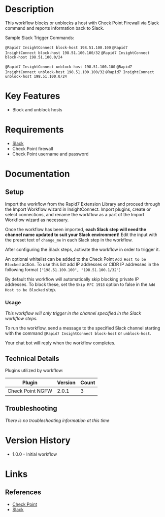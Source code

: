 # Description

This workflow blocks or unblocks a host with Check Point Firewall via Slack command and reports information back to Slack.

Sample Slack Trigger Commands:

`@Rapid7 InsightConnect block-host 198.51.100.100`
`@Rapid7 InsightConnect block-host 198.51.100.100/32`
`@Rapid7 InsightConnect block-host 198.51.100.0/24`

`@Rapid7 InsightConnect unblock-host 198.51.100.100`
`@Rapid7 InsightConnect unblock-host 198.51.100.100/32`
`@Rapid7 InsightConnect unblock-host 198.51.100.0/24`

# Key Features

* Block and unblock hosts 

# Requirements

* [Slack](https://insightconnect.help.rapid7.com/docs/configure-slack-for-chatops)
* Check Point firewall
* Check Point username and password

# Documentation

## Setup

Import the workflow from the Rapid7 Extension Library and proceed through the Import Workflow wizard in InsightConnect. Import plugins, create or select connections, and rename the workflow as a part of the Import Workflow wizard as necessary.

Once the workflow has been imported, **each Slack step will need the channel name updated to suit your Slack environment!** Edit the input with the preset text of `change_me` in each Slack step in the workflow.

After configuring the Slack steps, activate the workflow in order to trigger it.
 
An optional whitelist can be added to the Check Point `Add Host to be Blocked` action. To use this list add IP addresses or CIDR IP addresses in the following format `["198.51.100.100", "198.51.100.1/32"]`

By default this workflow will automatically skip blocking private IP addresses. To block these, set the `Skip RFC 1918` option to false in the `Add Host to be Blocked` step.

### Usage

*This workflow will only trigger in the channel specified in the Slack workflow steps.*

To run the workflow, send a message to the specified Slack channel starting with the command `@Rapid7 InsightConnect block-host` or `unblock-host`.

Your chat bot will reply when the workflow completes.

## Technical Details

Plugins utilized by workflow:

|Plugin|Version|Count|
|----|----|--------|
|Check Point NGFW|2.0.1|3|

## Troubleshooting

_There is no troubleshooting information at this time_

# Version History

* 1.0.0 - Initial workflow

# Links

## References

* [Check Point](https://www.checkpoint.com/)
* [Slack](https://slack.com)
